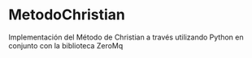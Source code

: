 # MetodoChristian
Implementación del Método de Christian a través utilizando Python en conjunto con la biblioteca ZeroMq
